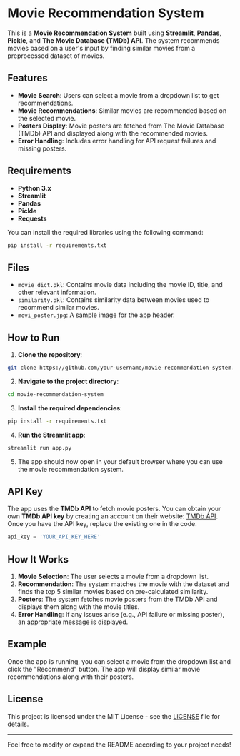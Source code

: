 


# Movie Recommendation System

This is a **Movie Recommendation System** built using **Streamlit**, **Pandas**, **Pickle**, and **The Movie Database (TMDb) API**. The system recommends movies based on a user's input by finding similar movies from a preprocessed dataset of movies.

## Features

- **Movie Search**: Users can select a movie from a dropdown list to get recommendations.
- **Movie Recommendations**: Similar movies are recommended based on the selected movie.
- **Posters Display**: Movie posters are fetched from The Movie Database (TMDb) API and displayed along with the recommended movies.
- **Error Handling**: Includes error handling for API request failures and missing posters.

## Requirements

- **Python 3.x**
- **Streamlit**
- **Pandas**
- **Pickle**
- **Requests**

You can install the required libraries using the following command:

```bash
pip install -r requirements.txt
```

## Files

- `movie_dict.pkl`: Contains movie data including the movie ID, title, and other relevant information.
- `similarity.pkl`: Contains similarity data between movies used to recommend similar movies.
- `movi_poster.jpg`: A sample image for the app header.

## How to Run

1. **Clone the repository**:

```bash
git clone https://github.com/your-username/movie-recommendation-system.git
```

2. **Navigate to the project directory**:

```bash
cd movie-recommendation-system
```

3. **Install the required dependencies**:

```bash
pip install -r requirements.txt
```

4. **Run the Streamlit app**:

```bash
streamlit run app.py
```

5. The app should now open in your default browser where you can use the movie recommendation system.

## API Key

The app uses the **TMDb API** to fetch movie posters. You can obtain your own **TMDb API key** by creating an account on their website: [TMDb API](https://www.themoviedb.org/settings/api). Once you have the API key, replace the existing one in the code.

```python
api_key = 'YOUR_API_KEY_HERE'
```

## How It Works

1. **Movie Selection**: The user selects a movie from a dropdown list.
2. **Recommendation**: The system matches the movie with the dataset and finds the top 5 similar movies based on pre-calculated similarity.
3. **Posters**: The system fetches movie posters from the TMDb API and displays them along with the movie titles.
4. **Error Handling**: If any issues arise (e.g., API failure or missing poster), an appropriate message is displayed.

## Example

Once the app is running, you can select a movie from the dropdown list and click the "Recommend" button. The app will display similar movie recommendations along with their posters.

## License

This project is licensed under the MIT License - see the [LICENSE](LICENSE) file for details.

---

Feel free to modify or expand the README according to your project needs!
